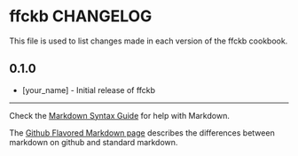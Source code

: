 # ffckb CHANGELOG

This file is used to list changes made in each version of the ffckb cookbook.

## 0.1.0
- [your_name] - Initial release of ffckb

- - -
Check the [Markdown Syntax Guide](http://daringfireball.net/projects/markdown/syntax) for help with Markdown.

The [Github Flavored Markdown page](http://github.github.com/github-flavored-markdown/) describes the differences between markdown on github and standard markdown.
